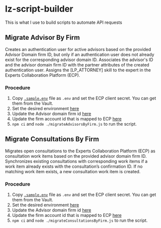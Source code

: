 # lz-script-builder
This is what I use to build scripts to automate API requests

## Migrate Advisor By Firm
Creates an authentication user for active advisors based on the provided Advisor Domain firm ID, but only if an authentication user does not already exist for the corresponding advisor domain ID.
Associates the advisor's ID and the advisor domain firm ID with the partner attributes of the created authentication user.
Assigns the [LP_ATTORNEY] skill to the expert in the Experts Collaboration Platform (ECP).

### Procedure
1. Copy [`.sample.env`](https://github.com/gunnnnnnnnnnnnnnnnnnnnnnnnnnnnnnnnnnnnn/lz-script-builder/blob/main/.env.sample) file as `.env` and set the ECP client secret. You can get them from the Vault.
2. Set the desired environment [here](https://github.com/gunnnnnnnnnnnnnnnnnnnnnnnnnnnnnnnnnnnnn/lz-script-builder/blob/main/config.js#L5)
3. Update the Advisor domain firm id [here](https://github.com/gunnnnnnnnnnnnnnnnnnnnnnnnnnnnnnnnnnnnn/lz-script-builder/blob/main/migrateAdvisorsByFirm.js#L16)
4. Update the firm account id that is mapped to ECP [here](https://github.com/gunnnnnnnnnnnnnnnnnnnnnnnnnnnnnnnnnnnnn/lz-script-builder/blob/main/migrateAdvisorsByFirm.js#L17)
5. `npm ci` and `node ./migrateAdvisorsByFirm.js` to run the script.

## Migrate Consultations By Firm
Migrates open consultations to the Experts Collaboration Platform (ECP) as consultation work items based on the provided advisor domain firm ID.
Synchronizes existing consultations with corresponding work items if a work item already exists with the consultation’s confirmation ID.
If no matching work item exists, a new consultation work item is created.


### Procedure
1. Copy [`.sample.env`](https://github.com/gunnnnnnnnnnnnnnnnnnnnnnnnnnnnnnnnnnnnn/lz-script-builder/blob/main/.env.sample) file as `.env` and set the ECP client secret. You can get them from the Vault.
2. Set the desired environment [here](https://github.com/gunnnnnnnnnnnnnnnnnnnnnnnnnnnnnnnnnnnnn/lz-script-builder/blob/main/config.js#L5)
3. Update the Advisor domain firm id [here](https://github.com/gunnnnnnnnnnnnnnnnnnnnnnnnnnnnnnnnnnnnn/lz-script-builder/blob/main/migrateConsultationsByFirm.js#L18)
4. Update the firm account id that is mapped to ECP [here](https://github.com/gunnnnnnnnnnnnnnnnnnnnnnnnnnnnnnnnnnnnn/lz-script-builder/blob/main/migrateConsultationsByFirm.js#L19)
5. `npm ci` and `node ./migrateConsultationsByFirm.js` to run the script.
